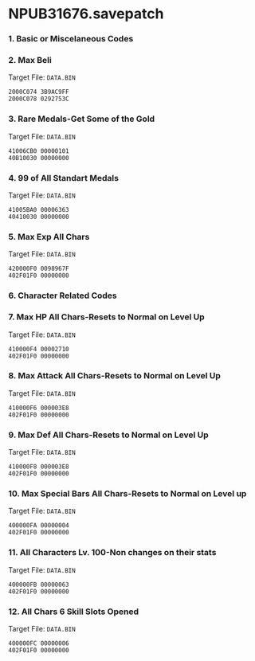 # NPUB31676.savepatch

### 1. Basic or Miscelaneous Codes
### 2. Max Beli

Target File: `DATA.BIN`

```
2000C074 3B9AC9FF
2000C078 0292753C
```

### 3. Rare Medals-Get Some of the Gold

Target File: `DATA.BIN`

```
41006CB0 00000101
40B10030 00000000
```

### 4. 99 of All Standart Medals

Target File: `DATA.BIN`

```
41005BA0 00006363
40410030 00000000
```

### 5. Max Exp All Chars

Target File: `DATA.BIN`

```
420000F0 0098967F
402F01F0 00000000
```

### 6. Character Related Codes
### 7. Max HP All Chars-Resets to Normal on Level Up

Target File: `DATA.BIN`

```
410000F4 00002710
402F01F0 00000000
```

### 8. Max Attack All Chars-Resets to Normal on Level Up

Target File: `DATA.BIN`

```
410000F6 000003E8
402F01F0 00000000
```

### 9. Max Def All Chars-Resets to Normal on Level Up

Target File: `DATA.BIN`

```
410000F8 000003E8
402F01F0 00000000
```

### 10. Max Special Bars All Chars-Resets to Normal on Level up

Target File: `DATA.BIN`

```
400000FA 00000004
402F01F0 00000000
```

### 11. All Characters Lv. 100-Non changes on their stats

Target File: `DATA.BIN`

```
400000FB 00000063
402F01F0 00000000
```

### 12. All Chars 6 Skill Slots Opened

Target File: `DATA.BIN`

```
400000FC 00000006
402F01F0 00000000
```

